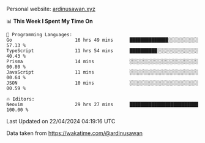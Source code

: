 Personal website: [ardinusawan.xyz](https://ardinusawan.xyz)

<!--START_SECTION:waka-->
📊 **This Week I Spent My Time On** 

```text
💬 Programming Languages: 
Go                       16 hrs 49 mins      ██████████████░░░░░░░░░░░   57.13 % 
TypeScript               11 hrs 54 mins      ██████████░░░░░░░░░░░░░░░   40.43 % 
Prisma                   14 mins             ░░░░░░░░░░░░░░░░░░░░░░░░░   00.80 % 
JavaScript               11 mins             ░░░░░░░░░░░░░░░░░░░░░░░░░   00.64 % 
JSON                     10 mins             ░░░░░░░░░░░░░░░░░░░░░░░░░   00.59 % 

🔥 Editors: 
Neovim                   29 hrs 27 mins      █████████████████████████   100.00 % 
```


 Last Updated on 22/04/2024 04:19:16 UTC
<!--END_SECTION:waka-->
Data taken from https://wakatime.com/@ardinusawan
